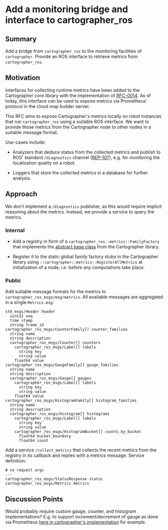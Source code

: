 # Add a monitoring bridge and interface to cartographer_ros

## Summary
[summary]: #summary

Add a bridge from `cartographer_ros` to the monitoring facilities of `cartographer`.
Provide an ROS interface to retrieve metrics from `cartographer_ros`.

## Motivation
[motivation]: #motivation

Interfaces for collecting runtime metrics have been added to the Cartographer core library with the implementation of [RFC-0014](https://github.com/googlecartographer/rfcs/blob/master/text/0014-monitoring.md).
As of today, this interface can be used to expose metrics via Prometheus' protocol in the cloud map builder server.

This RFC aims to expose Cartographer's metrics locally on robot instances that run `cartographer_ros` using a suitable ROS interface.
We want to provide those metrics from the Cartographer node to other nodes in a suitable message format.

Use-cases include:
  
  * Analyzers that deduce status from the collected metrics and publish to ROS' standard `/diagnostics` channel ([REP-107](http://www.ros.org/reps/rep-0107.html)), e.g. for monitoring the localization quality on a robot.
  
  * Loggers that store the collected metrics in a database for further analysis.

## Approach
[approach]: #approach

We don't implement a `/diagnostics` publisher, as this would require implicit reasoning about the metrics.
Instead, we provide a service to query the metrics.

### Internal

* Add a registry in form of a `cartographer_ros::metrics::FamilyFactory` that implements the [abstract base class](https://github.com/googlecartographer/cartographer/blob/master/cartographer/metrics/family_factory.h) from the Cartographer library.

* Register it to the static global family factory stubs in the Cartographer library using `::cartographer::metrics::RegisterAllMetrics` at initialization of a node, i.e. before any computations take place.


### Public

Add suitable message formats for the metrics to `cartographer_ros_msgs/msg/metrics`.
All available messages are aggregated in a single `Metrics.msg`:
```
std_msgs/Header header
  uint32 seq
  time stamp
  string frame_id
cartographer_ros_msgs/CounterFamily[] counter_families
  string name
  string description
  cartographer_ros_msgs/Counter[] counters
    cartographer_ros_msgs/Label[] labels
      string key
      string value
    float64 value
cartographer_ros_msgs/GaugeFamily[] gauge_families
  string name
  string description
  cartographer_ros_msgs/Gauge[] gauges
    cartographer_ros_msgs/Label[] labels
      string key
      string value
    float64 value
cartographer_ros_msgs/HistogramFamily[] histogram_families
  string name
  string description
  cartographer_ros_msgs/Histogram[] histograms
    cartographer_ros_msgs/Label[] labels
      string key
      string value
    cartographer_ros_msgs/HistogramBucket[] counts_by_bucket
      float64 bucket_boundary
      float64 count
```

Add a service `/collect_metrics` that collects the recent metrics from the registry in its callback and replies with a metrics message.
Service definition:

```
# no request args
---
cartographer_ros_msgs/StatusResponse status
cartographer_ros_msgs/Metrics metrics
```

## Discussion Points
[discussion]: #discussion

Would probably require custom gauge, counter, and histogram implementations? E.g. to support increment/decrement of gauge as done via Prometheus [here in cartographer's implementation](https://github.com/googlecartographer/cartographer/blob/master/cartographer/cloud/metrics/prometheus/family_factory.cc#L70) for example.
